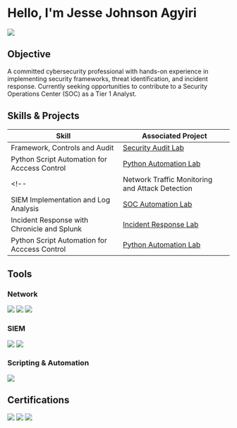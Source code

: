 # Hello, I'm Jesse Johnson Agyiri  
<a href="https://www.linkedin.com/in/jesse-johnson-agyiri-399728124"><img src="https://img.shields.io/badge/-LinkedIn-0072b1?&style=for-the-badge&logo=linkedin&logoColor=white" /></a>

## Objective
A committed cybersecurity professional with hands-on experience in implementing security frameworks, threat identification, and incident response. Currently seeking opportunities to contribute to a Security Operations Center (SOC) as a Tier 1 Analyst.

## Skills & Projects
| Skill                                         | Associated Project         |
|-----------------------------------------------|----------------------------|
| Framework, Controls and Audit          | [Security Audit Lab](https://github.com/Jagyiri-Cyber/Security-Audit-Lab/blob/main/README.md) |
| Python Script Automation for Acccess Control   | [Python Automation Lab](https://github.com/Jagyiri-Cyber/Python-File-Update-Automation-Lab/blob/main/README.md)     |
<!-- | Network Traffic Monitoring and Attack Detection | [Network Security Project](#) | 
| SIEM Implementation and Log Analysis        | [SOC Automation Lab](#)     |
| Incident Response with Chronicle and Splunk   | [Incident Response Lab](#)  |
| Python Script Automation for Acccess Control   | [Python Automation Lab](https://github.com/Jagyiri-Cyber/Python-File-Update-Automation-Lab/blob/main/README.md)  |  -->

## Tools

### Network
<div>
    <img src="https://img.shields.io/badge/-Wireshark-1679A7?&style=for-the-badge&logo=Wireshark&logoColor=white" />
    <img src="https://img.shields.io/badge/-Suricata-EF3B2D?&style=for-the-badge&logo=Suricata&logoColor=white" />
    <img src="https://img.shields.io/badge/-tcpdump-0078D4?&style=for-the-badge&logo=tcpdump&logoColor=white" />
</div>

### SIEM
<div>
    <img src="https://img.shields.io/badge/-Splunk-000000?&style=for-the-badge&logo=Splunk&logoColor=white" />
    <img src="https://img.shields.io/badge/-Chronicle-000080?&style=for-the-badge&logoColor=white" />
</div>

### Scripting & Automation
<div>
    <img src="https://img.shields.io/badge/-Python-3776AB?&style=for-the-badge&logo=Python&logoColor=white" />
</div>

## Certifications
<div>
    <img src="https://img.shields.io/badge/-Google_Cybersecurity_Certificate-34A853?&style=for-the-badge&logo=Google&logoColor=white" />
    <img src="https://img.shields.io/badge/-IBM_Introduction_to_Cloud_and_Security-FF6F00?&style=for-the-badge&logo=IBM&logoColor=white" />
    <img src="https://img.shields.io/badge/-CompTIA_Security+-F79534?&style=for-the-badge&logo=CompTIA&logoColor=white" />
<br><br><br><br><br>


</div>

<!-- ## Projects
- [Detection Lab](#)
- [SOC Automation Project](#)
- [Network Security Project](#)
- [Incident Response Lab](#) -->
